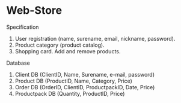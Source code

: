 # Web-Store
Specification
1. User registration (name, surename, email, nickname, password).
2. Product category (product catalog).
3. Shopping card. Add and remove products.

Database
1. Client DB (ClientID, Name, Surename, e-mail, password)
2. Product DB (ProductID, Name, Category, Price)
3. Order DB (OrderID, ClientID, ProductpackID, Date, Price)
4. Productpack DB (Quantity, ProductID, Price)
